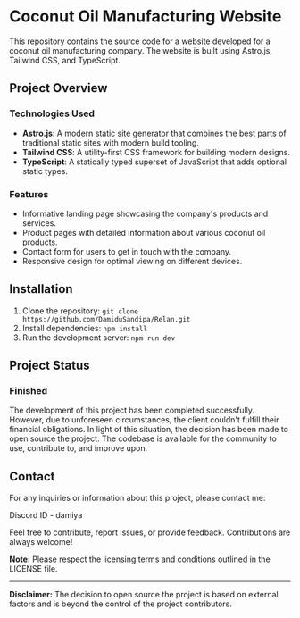 # Coconut Oil Manufacturing Website

This repository contains the source code for a website developed for a coconut oil manufacturing company. The website is built using Astro.js, Tailwind CSS, and TypeScript.

## Project Overview

### Technologies Used

- **Astro.js**: A modern static site generator that combines the best parts of traditional static sites with modern build tooling.
- **Tailwind CSS**: A utility-first CSS framework for building modern designs.
- **TypeScript**: A statically typed superset of JavaScript that adds optional static types.

### Features

- Informative landing page showcasing the company's products and services.
- Product pages with detailed information about various coconut oil products.
- Contact form for users to get in touch with the company.
- Responsive design for optimal viewing on different devices.

## Installation

1. Clone the repository: `git clone https://github.com/DamiduSandipa/Relan.git`
2. Install dependencies: `npm install`
3. Run the development server: `npm run dev`

## Project Status

### Finished

The development of this project has been completed successfully. However, due to unforeseen circumstances, the client couldn't fulfill their financial obligations. In light of this situation, the decision has been made to open source the project. The codebase is available for the community to use, contribute to, and improve upon.

## Contact

For any inquiries or information about this project, please contact me:

Discord ID - damiya

Feel free to contribute, report issues, or provide feedback. Contributions are always welcome!

**Note:** Please respect the licensing terms and conditions outlined in the LICENSE file.

---
**Disclaimer:** The decision to open source the project is based on external factors and is beyond the control of the project contributors.
